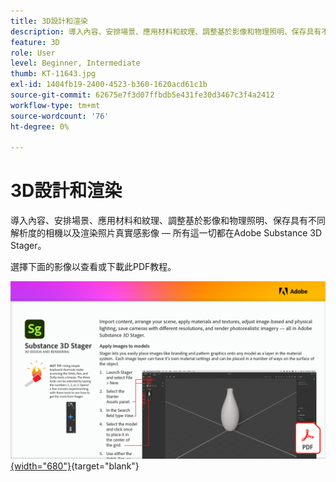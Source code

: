 ```yaml
---
title: 3D設計和渲染
description: 導入內容、安排場景、應用材料和紋理、調整基於影像和物理照明、保存具有不同解析度的相機以及渲染照片真實感影像
feature: 3D
role: User
level: Beginner, Intermediate
thumb: KT-11643.jpg
exl-id: 1404fb19-2400-4523-b360-1620acd61c1b
source-git-commit: 62675e7f3d07ffbdb5e431fe30d3467c3f4a2412
workflow-type: tm+mt
source-wordcount: '76'
ht-degree: 0%

---
```


# 3D設計和渲染

導入內容、安排場景、應用材料和紋理、調整基於影像和物理照明、保存具有不同解析度的相機以及渲染照片真實感影像 — 所有這一切都在Adobe Substance 3D Stager。

選擇下面的影像以查看或下載此PDF教程。

[![教程的首頁影像](assets/Substance3DStager.png){width="680"}](assets/Adobe-Substance-Stager.pdf){target="blank"}
